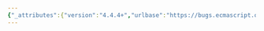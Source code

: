 ```yaml
---
{"_attributes":{"version":"4.4.4+","urlbase":"https://bugs.ecmascript.org/","maintainer":"dherman@mozilla.com"},"bug":{"bug_id":4271,"creation_ts":"2015-04-13 09:07:00 -0700","short_desc":"Editorial issues rev37","delta_ts":"2015-04-16 14:01:22 -0700","product":"Draft for 6th Edition","component":"editorial issue","version":"Rev 37: April 3, 2015 Release Candidate 4","rep_platform":"All","op_sys":"All","bug_status":"RESOLVED","resolution":"FIXED","priority":"Normal","bug_severity":"normal","everconfirmed":true,"reporter":{"uid":"andrebargull","name":"André Bargull"},"assigned_to":{"uid":"allen","name":"Allen Wirfs-Brock"},"long_desc":[{"commentid":14164,"comment_count":0,"who":{"uid":"andrebargull","name":"André Bargull"},"bug_when":"2015-04-13 09:07:00 -0700","thetext":"6.2.6 Data Blocks, 2nd para:\n\n> can be used to express to the individual bytes\n\nFollow up from bug 4213:\n\"to express to the\" -> either \"to express access to the\" or simply \"to access the\"\n\n\n\n14.4.14 Runtime Semantics: Evaluation\nYieldExpression : yield * AssignmentExpression\nStep 6.b.iv.4\n\n> Next throw a TypeError to indicate that there was an yield* protocol\n> violation: iterator does not have a throw method.\n\n\"Next throw\" -> \"Throw\"\n\"an yield\" -> \"a yield\"\n\n\n\n19.1.2.3.1 Runtime Semantics: ObjectDefineProperties ( O. Properties )\n\n\"O.\" -> \"O,\" (Replace full stop with comma)\n\n\n\n20.2.2.9 Math.cbrt ( x )\n20.2.2.21 Math.log1p ( x )\n\nDifferent font style for list entries.\n\n\n\n22.1.3.31 Array.prototype [ @@unscopables ]\nNOTE: \n\"ECMAScrupt\" -> \"ECMAScript\"\n\n\n\n\n22.2.3.22.2 %TypedArray%.prototype.set(typedArray [, offset ] )\nStep 28.a.ii\n\"Perfrom\" -> \"Perform\"\n\n\n\n22.2.7 Properties of TypedArray Instances\n> Each TypedArray instances has the ...\n\n\"instance\" -> \"instance\"\n\n\n\n25.4.1.8 TriggerPromiseReactions ( reactions, argument )\n\n\"enques\" -> \"enqueues\""},{"commentid":14176,"comment_count":1,"who":{"uid":"allen","name":"Allen Wirfs-Brock"},"bug_when":"2015-04-13 15:33:36 -0700","thetext":"fixed in rev38 editor's draft"},{"commentid":14227,"comment_count":2,"who":{"uid":"allen","name":"Allen Wirfs-Brock"},"bug_when":"2015-04-16 14:01:22 -0700","thetext":"in rev38"}]}}
---
```

